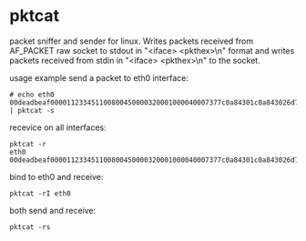# pktcat

packet sniffer and sender for linux.
Writes packets received from AF_PACKET raw socket to stdout in
"\<iface\> \<pkthex\>\\n" format and writes packets received from stdin in
"\<iface\> <pkthex\>\\n" to the socket.

usage example
send a packet to eth0 interface:
```
# echo eth0 00deadbeaf000011233451100800450000320001000040007377c0a84301c0a843026d792d67656e746c652d6d6573736167652d746f2d7468652d776f726c64 | pktcat -s
```
recevice on all interfaces:
```
pktcat -r
eth0 00deadbeaf000011233451100800450000320001000040007377c0a84301c0a843026d792d67656e746c652d6d6573736167652d746f2d7468652d776f726c64
```
bind to eth0 and receive:
```
pktcat -rI eth0
```
both send and receive:
```
pktcat -rs
```
